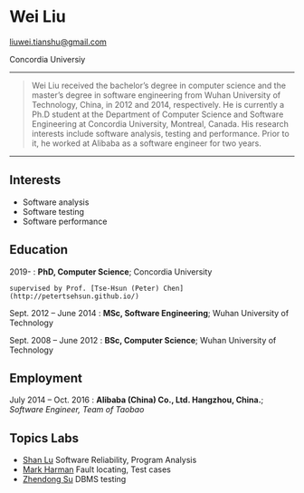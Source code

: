 Wei Liu
============
liuwei.tianshu@gmail.com

Concordia Universiy

----

>  Wei Liu received the bachelor’s degree in computer science and the master’s degree in software engineering from Wuhan University of Technology, China, in 2012 and 2014, 
>  respectively. He is currently a Ph.D student at the Department of Computer Science and Software Engineering at Concordia University, Montreal, Canada. His research interests 
>  include software analysis, testing and performance. Prior to it, he worked at Alibaba as a software engineer for two years.

----


Interests
---------

* Software analysis
* Software testing
* Software performance


Education
---------

2019- 
:   **PhD, Computer Science**; Concordia University

    supervised by Prof. [Tse-Hsun (Peter) Chen](http://petertsehsun.github.io/)

Sept. 2012 – June 2014
:   **MSc, Software Engineering**; Wuhan University of Technology
    
    
Sept. 2008 – June 2012
:   **BSc, Computer Science**; Wuhan University of Technology


Employment
---------
July 2014 – Oct. 2016
:   **Alibaba (China) Co., Ltd. Hangzhou, China.**; *Software Engineer, Team of Taobao*
    

Topics Labs
---------

* [Shan Lu](http://people.cs.uchicago.edu/~shanlu/) Software Reliability, Program Analysis
* [Mark Harman](http://www0.cs.ucl.ac.uk/staff/mharman/) Fault locating, Test cases
* [Zhendong Su](https://people.inf.ethz.ch/suz/) DBMS testing
